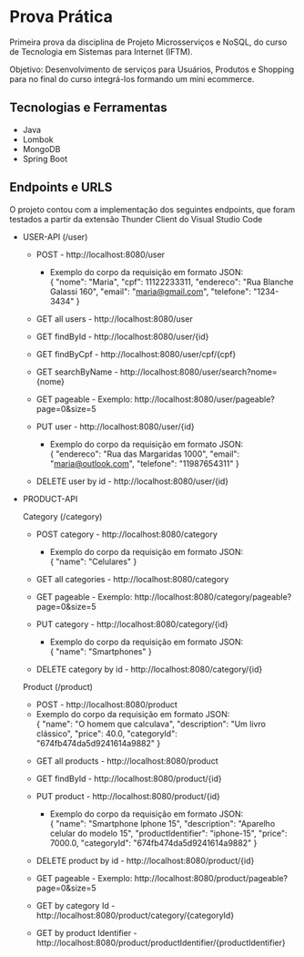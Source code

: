 # Prova Prática

Primeira prova da disciplina de Projeto Microsserviços e NoSQL, do curso de Tecnologia em Sistemas para Internet (IFTM).

Objetivo: Desenvolvimento de serviços para Usuários, Produtos e Shopping para no final do curso integrá-los formando um mini ecommerce.

## Tecnologias e Ferramentas

- Java
- Lombok
- MongoDB
- Spring Boot

## Endpoints e URLS

O projeto contou com a implementação dos seguintes endpoints, que foram testados a partir da extensão Thunder Client do Visual Studio Code

- USER-API (/user)

  - POST - http://localhost:8080/user
    + Exemplo do corpo da requisição em formato JSON:<br>
        {
      "nome": "Maria",
      "cpf": 11122233311,
      "endereco": "Rua Blanche Galassi 160",
      "email": "maria@gmail.com",
      "telefone": "1234-3434"
      }

  - GET all users - http://localhost:8080/user
       
  - GET findById - http://localhost:8080/user/{id}
    
  - GET findByCpf - http://localhost:8080/user/cpf/{cpf}

  - GET searchByName - http://localhost:8080/user/search?nome={nome}

  - GET pageable - Exemplo: http://localhost:8080/user/pageable?page=0&size=5
 
  - PUT user - http://localhost:8080/user/{id}
    + Exemplo do corpo da requisição em formato JSON:<br>
      {
      "endereco": "Rua das Margaridas 1000",
      "email": "maria@outlook.com",
      "telefone": "11987654311"
      }
      
  - DELETE user by id - http://localhost:8080/user/{id}
 

- PRODUCT-API
  <p>Category (/category)</p>

  - POST category - http://localhost:8080/category
    + Exemplo do corpo da requisição em formato JSON:<br>
      {
      "name": "Celulares"
      }

  - GET all categories - http://localhost:8080/category

  - GET pageable - Exemplo: http://localhost:8080/category/pageable?page=0&size=5
 
  - PUT category - http://localhost:8080/category/{id}
    + Exemplo do corpo da requisição em formato JSON:<br>
      {
      "name": "Smartphones"
      }
      
  - DELETE category by id - http://localhost:8080/category/{id}
 
   <p>Product (/product)</p>

    - POST - http://localhost:8080/product
    + Exemplo do corpo da requisição em formato JSON:<br>
      {
        "name": "O homem que calculava",
        "description": "Um livro clássico",
        "price": 40.0,
        "categoryId": "674fb474da5d9241614a9882"
      }

  - GET all products - http://localhost:8080/product
       
  - GET findById - http://localhost:8080/product/{id}

  - PUT product - http://localhost:8080/product/{id}
    + Exemplo do corpo da requisição em formato JSON:<br>
      {
        "name": "Smartphone Iphone 15",
        "description": "Aparelho celular do modelo 15",
        "productIdentifier": "iphone-15",
        "price": 7000.0,
        "categoryId": "674fb474da5d9241614a9882"
      }

  - DELETE product by id - http://localhost:8080/product/{id}

  - GET pageable - Exemplo: http://localhost:8080/product/pageable?page=0&size=5
    
  - GET by category Id - http://localhost:8080/product/category/{categoryId}

  - GET by product Identifier - http://localhost:8080/product/productIdentifier/{productIdentifier}
      
    
